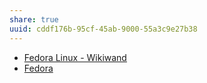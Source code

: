 ```yaml
---
share: true
uuid: cddf176b-95cf-45ab-9000-55a3c9e27b38
---
```

* [Fedora Linux - Wikiwand](https://www.wikiwand.com/en/Fedora_Linux)
* [Fedora](https://getfedora.org/)